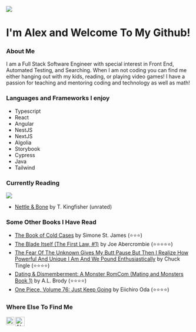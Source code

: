 <img src="https://c.tenor.com/-Kgr-uW4GA8AAAAi/hello.gif"/> 

# I'm Alex and Welcome To My Github!

### About Me
  I am a Full Stack Software Engineer with special interest in Front End, Automated Testing, and Searching.  When I am not coding you can find me either hanging out 
  with my kids, reading, or playing video games!  I have a passion for teaching and mentoring coding and technology as well as math!
  
### Languages and Frameworks I enjoy
- Typescript
- React
- Angular
- NestJS
- NextJS
- Algolia
- Storybook
- Cypress 
- Java
- Tailwind


### Currently Reading
 <img src="https://c.tenor.com/CsPCJHIlhy8AAAAC/frantic-studying.gif" />
 
 <!-- GOODREADS-LIST:START -->
- [Nettle &amp; Bone](https://www.goodreads.com/review/show/6303486890?utm_medium=api&utm_source=rss) by T. Kingfisher (unrated)
<!-- GOODREADS-LIST:END -->
 
### Some Other Books I Have Read 
<!-- GOODREADS-READ-LIST:START -->
- [The Book of Cold Cases](https://www.goodreads.com/review/show/5075974497?utm_medium=api&utm_source=rss) by Simone St. James (⭐⭐⭐)
- [The Blade Itself (The First Law, #1)](https://www.goodreads.com/review/show/3208703317?utm_medium=api&utm_source=rss) by Joe Abercrombie (⭐⭐⭐⭐⭐)
- [The Fear Of The Unknown Gives My Butt Pause But Then I Realize How Powerful And Unique I Am And We Pound Enthusiastically](https://www.goodreads.com/review/show/6290229035?utm_medium=api&utm_source=rss) by Chuck Tingle (⭐⭐⭐⭐)
- [Dating & Dismemberment: A Monster RomCom (Mating and Monsters Book 1)](https://www.goodreads.com/review/show/6243871269?utm_medium=api&utm_source=rss) by A.L. Brody (⭐⭐⭐⭐)
- [One Piece, Volume 76: Just Keep Going](https://www.goodreads.com/review/show/5870794035?utm_medium=api&utm_source=rss) by Eiichiro Oda (⭐⭐⭐⭐)
<!-- GOODREADS-READ-LIST:END -->

### Where Else To Find Me
<a href="https://www.linkedin.com/in/alexandria-piatt-189505120/">
  <img align="left" alt="Alex's LinkedIn" width="22px" src="https://raw.githubusercontent.com/peterthehan/peterthehan/master/assets/linkedin.svg" />
</a>
<a href="https://www.goodreads.com/user/show/21969908-alexandria-marie">
  <img align="left" alt="Alex's Goodreads" width="25px" src="https://upload.wikimedia.org/wikipedia/commons/5/5a/Goodreads_logo_-_SuperTinyIcons.svg" />
</a>
<!---
amrunnells/amrunnells is a ✨ special ✨ repository because its `README.md` (this file) appears on your GitHub profile.
You can click the Preview link to take a look at your changes.
--->
